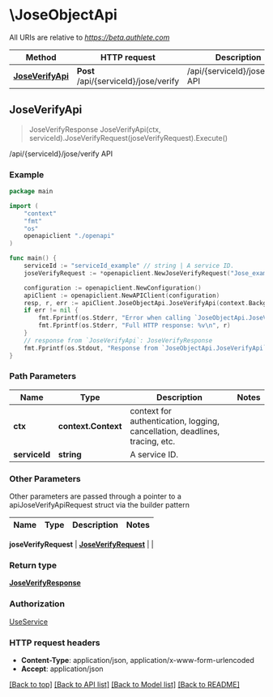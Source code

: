 # \JoseObjectApi

All URIs are relative to *https://beta.authlete.com*

Method | HTTP request | Description
------------- | ------------- | -------------
[**JoseVerifyApi**](JoseObjectApi.md#JoseVerifyApi) | **Post** /api/{serviceId}/jose/verify | /api/{serviceId}/jose/verify API



## JoseVerifyApi

> JoseVerifyResponse JoseVerifyApi(ctx, serviceId).JoseVerifyRequest(joseVerifyRequest).Execute()

/api/{serviceId}/jose/verify API



### Example

```go
package main

import (
    "context"
    "fmt"
    "os"
    openapiclient "./openapi"
)

func main() {
    serviceId := "serviceId_example" // string | A service ID.
    joseVerifyRequest := *openapiclient.NewJoseVerifyRequest("Jose_example") // JoseVerifyRequest |  (optional)

    configuration := openapiclient.NewConfiguration()
    apiClient := openapiclient.NewAPIClient(configuration)
    resp, r, err := apiClient.JoseObjectApi.JoseVerifyApi(context.Background(), serviceId).JoseVerifyRequest(joseVerifyRequest).Execute()
    if err != nil {
        fmt.Fprintf(os.Stderr, "Error when calling `JoseObjectApi.JoseVerifyApi``: %v\n", err)
        fmt.Fprintf(os.Stderr, "Full HTTP response: %v\n", r)
    }
    // response from `JoseVerifyApi`: JoseVerifyResponse
    fmt.Fprintf(os.Stdout, "Response from `JoseObjectApi.JoseVerifyApi`: %v\n", resp)
}
```

### Path Parameters


Name | Type | Description  | Notes
------------- | ------------- | ------------- | -------------
**ctx** | **context.Context** | context for authentication, logging, cancellation, deadlines, tracing, etc.
**serviceId** | **string** | A service ID. | 

### Other Parameters

Other parameters are passed through a pointer to a apiJoseVerifyApiRequest struct via the builder pattern


Name | Type | Description  | Notes
------------- | ------------- | ------------- | -------------

 **joseVerifyRequest** | [**JoseVerifyRequest**](JoseVerifyRequest.md) |  | 

### Return type

[**JoseVerifyResponse**](JoseVerifyResponse.md)

### Authorization

[UseService](../README.md#UseService)

### HTTP request headers

- **Content-Type**: application/json, application/x-www-form-urlencoded
- **Accept**: application/json

[[Back to top]](#) [[Back to API list]](../README.md#documentation-for-api-endpoints)
[[Back to Model list]](../README.md#documentation-for-models)
[[Back to README]](../README.md)

